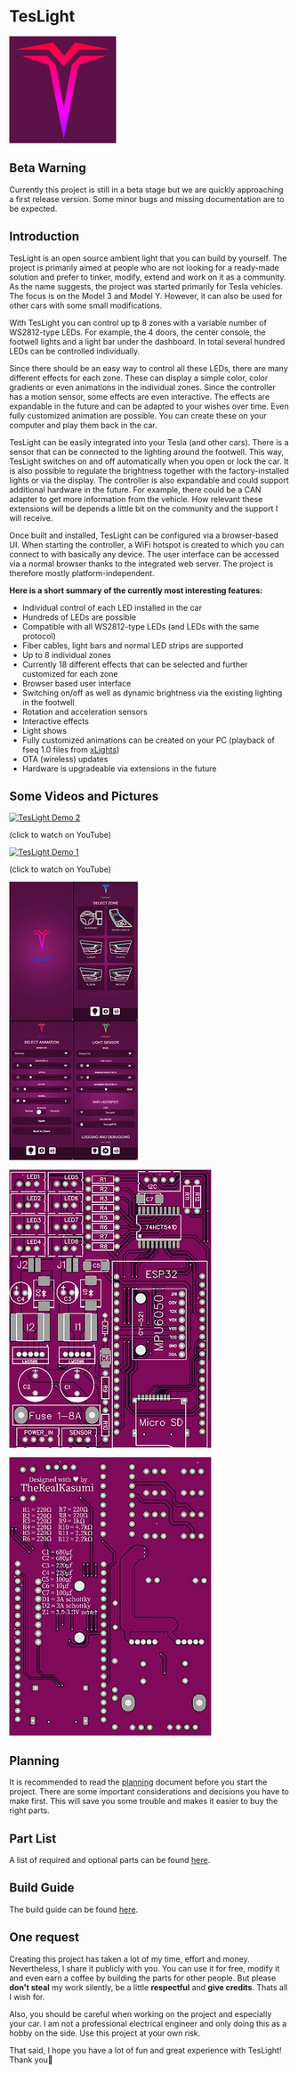 # TesLight

![Logo](web-app/public/img/logo192.png)

## Beta Warning

Currently this project is still in a beta stage but we are quickly approaching a first release version.
Some minor bugs and missing documentation are to be expected.

## Introduction

TesLight is an open source ambient light that you can build by yourself.
The project is primarily aimed at people who are not looking for a ready-made solution and prefer to tinker, modify, extend and work on it as a community.
As the name suggests, the project was started primarily for Tesla vehicles.
The focus is on the Model 3 and Model Y.
However, it can also be used for other cars with some small modifications.

With TesLight you can control up tp 8 zones with a variable number of WS2812-type LEDs.
For example, the 4 doors, the center console, the footwell lights and a light bar under the dashboard.
In total several hundred LEDs can be controlled individually.

Since there should be an easy way to control all these LEDs, there are many different effects for each zone.
These can display a simple color, color gradients or even animations in the individual zones.
Since the controller has a motion sensor, some effects are even interactive.
The effects are expandable in the future and can be adapted to your wishes over time.
Even fully customized animation are possible.
You can create these on your computer and play them back in the car.

TesLight can be easily integrated into your Tesla (and other cars).
There is a sensor that can be connected to the lighting around the footwell.
This way, TesLight switches on and off automatically when you open or lock the car.
It is also possible to regulate the brightness together with the factory-installed lights or via the display.
The controller is also expandable and could support additional hardware in the future.
For example, there could be a CAN adapter to get more information from the vehicle.
How relevant these extensions will be depends a little bit on the community and the support I will receive.

Once built and installed, TesLight can be configured via a browser-based UI.
When starting the controller, a WiFi hotspot is created to which you can connect to with basically any device.
The user interface can be accessed via a normal browser thanks to the integrated web server.
The project is therefore mostly platform-independent.

**Here is a short summary of the currently most interesting features:**

-  Individual control of each LED installed in the car
-  Hundreds of LEDs are possible
-  Compatible with all WS2812-type LEDs (and LEDs with the same protocol)
-  Fiber cables, light bars and normal LED strips are supported
-  Up to 8 individual zones
-  Currently 18 different effects that can be selected and further customized for each zone
-  Browser based user interface
-  Switching on/off as well as dynamic brightness via the existing lighting in the footwell
-  Rotation and acceleration sensors
-  Interactive effects
-  Light shows
-  Fully customized animations can be created on your PC (playback of fseq 1.0 files from [xLights](https://xlights.org/))
-  OTA (wireless) updates
-  Hardware is upgradeable via extensions in the future

## Some Videos and Pictures

[![TesLight Demo 2](https://img.youtube.com/vi/_N5h1IViB-E/0.jpg)](https://www.youtube.com/watch?v=_N5h1IViB-E)

(click to watch on YouTube)

[![TesLight Demo 1](https://img.youtube.com/vi/bwzbVkCsNws/0.jpg)](https://www.youtube.com/watch?v=bwzbVkCsNws)

(click to watch on YouTube)

![App](documentation/media/readme/app.jpg)

![PCB](documentation/media/readme/pcb-front.jpg)

![PCB](documentation/media/readme/pcb-back.jpg)

## Planning

It is recommended to read the [planning](documentation/planning.md) document before you start the project.
There are some important considerations and decisions you have to make first.
This will save you some trouble and makes it easier to buy the right parts.

## Part List

A list of required and optional parts can be found [here](documentation/part-list.md).

## Build Guide

The build guide can be found [here](documentation/build.md).

## One request

Creating this project has taken a lot of my time, effort and money.
Nevertheless, I share it publicly with you.
You can use it for free, modify it and even earn a coffee by building the parts for other people.
But please **don't steal** my work silently, be a little **respectful** and **give credits**.
Thats all I wish for.

Also, you should be careful when working on the project and especially your car.
I am not a professional electrical engineer and only doing this as a hobby on the side.
Use this project at your own risk.

That said, I hope you have a lot of fun and great experience with TesLight!
Thank you💖
